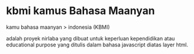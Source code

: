 # kbmi kamus Bahasa Maanyan 

kamu bahasa maanyan > indonesia (KBMI)

adalah proyek nirlaba yang dibuat untuk keperluan kependidikan atau educational purpose yang ditulis dalam bahasa javascript diatas layer html.
